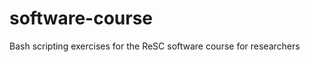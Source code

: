 software-course
===============

Bash scripting exercises for the ReSC software course for researchers
